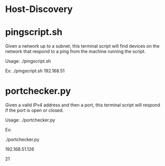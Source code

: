 # Host-Discovery


# pingscript.sh

Given a network up to a subnet, this terminal script will find devices on the network that respond to a ping from the machine running the script.

Usage: ./pingscript.sh <IPv4 Network up to subnet>

Ex: ./pingscript.sh 192.168.51

<Program begins loop through IP addresses and prints valid pings>
  
  

# portchecker.py

Given a valid IPv4 address and then a port, this terminal script will respond if the port is open or closed. 

Usage: ./portchecker.py

Ex:

./portchecker.py

192.168.51.126

21

<Program responds with open or closed>
